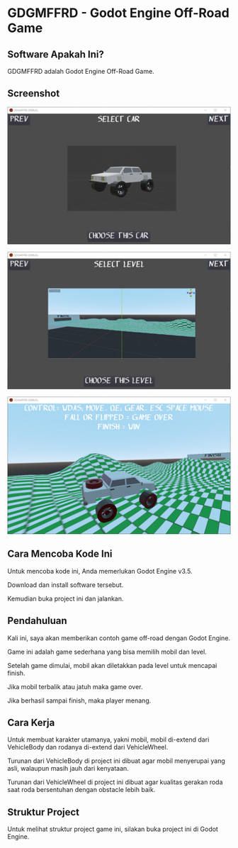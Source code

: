# GDGMFFRD - Godot Engine Off-Road Game

## Software Apakah Ini?

GDGMFFRD adalah Godot Engine Off-Road Game.

## Screenshot

![ScreenShot](.readme-assets/GDGMFFRD4.png?raw=true)

![ScreenShot](.readme-assets/GDGMFFRD7.png?raw=true)

![ScreenShot](.readme-assets/GDGMFFRD8.png?raw=true)

## Cara Mencoba Kode Ini

Untuk mencoba kode ini, Anda memerlukan Godot Engine v3.5.

Download dan install software tersebut.

Kemudian buka project ini dan jalankan.

## Pendahuluan

Kali ini, saya akan memberikan contoh game off-road dengan Godot Engine.

Game ini adalah game sederhana yang bisa memilih mobil dan level.

Setelah game dimulai, mobil akan diletakkan pada level untuk mencapai finish.

Jika mobil terbalik atau jatuh maka game over.

Jika berhasil sampai finish, maka player menang.

## Cara Kerja

Untuk membuat karakter utamanya, yakni mobil, mobil di-extend dari VehicleBody dan rodanya di-extend dari VehicleWheel.

Turunan dari VehicleBody di project ini dibuat agar mobil menyerupai yang asli, walaupun masih jauh dari kenyataan.

Turunan dari VehicleWheel di project ini dibuat agar kualitas gerakan roda saat roda bersentuhan dengan obstacle lebih baik.

## Struktur Project

Untuk melihat struktur project game ini, silakan buka project ini di Godot Engine.